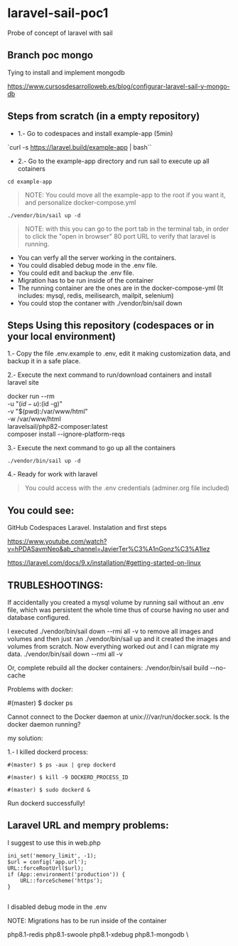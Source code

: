 # laravel-sail-poc1
Probe of concept of laravel with sail 

## Branch poc mongo 

Tying to install and implement mongodb 

https://www.cursosdesarrolloweb.es/blog/configurar-laravel-sail-y-mongo-db

## Steps from scratch (in a empty repository)

* 1.- Go to codespaces and install example-app (5min)

`curl -s https://laravel.build/example-app | bash``

* 2.- Go to the example-app directory and run sail to execute up all cotainers

`cd example-app`

> NOTE: You could move all the example-app to the root if you want it, and personalize docker-compose.yml

`./vendor/bin/sail up -d`

> NOTE: with this you can go to the port tab in the terminal tab, in order to click the "open in browser" 80 port URL to verify that laravel is running.
* You can verfy all the server working in the containers.
* You could disabled debug mode in the .env file.
* You could edit and backup the .env file.
* Migration has to be run inside of the container
* The running container are the ones are in the docker-compose-yml (It includes: mysql, redis, meilisearch, mailpit, selenium)
* You could stop the contaner with ./vendor/bin/sail down


## Steps Using this repository (codespaces or in your local environment)

1.- Copy the file .env.example to .env, edit it making customization data, and backup it in a safe place.  

2.- Execute the next command to run/download containers and install laravel site

docker run --rm \
    -u "$(id -u):$(id -g)" \
    -v "$(pwd):/var/www/html" \
    -w /var/www/html \
    laravelsail/php82-composer:latest \
    composer install --ignore-platform-reqs


3.- Execute the next command to go up all the containers

`./vendor/bin/sail up -d`

4.- Ready for work with laravel

> You could access with the .env credentials (adminer.org file included)

## You could see:

GitHub Codespaces Laravel. Instalation and first steps

https://www.youtube.com/watch?v=hPDASavmNeo&ab_channel=JavierTer%C3%A1nGonz%C3%A1lez

https://laravel.com/docs/9.x/installation/#getting-started-on-linux

## TRUBLESHOOTINGS:

If accidentally you created a mysql volume by running sail without an .env file, which was persistent the whole time thus of course having no user and database configured.

I executed ./vendor/bin/sail down --rmi all -v to remove all images and volumes and then just ran ./vendor/bin/sail up and it created the images and volumes from scratch. 
Now everything worked out and I can migrate my data.
./vendor/bin/sail down --rmi all -v

Or, complete rebuild all the docker containers:
./vendor/bin/sail build --no-cache

Problems with docker:

#(master) $ docker ps

Cannot connect to the Docker daemon at unix:///var/run/docker.sock. Is the docker daemon running?

my solution:

1.- I killed dockerd process:

`#(master) $ ps -aux | grep dockerd`

`#(master) $ kill -9 DOCKERD_PROCESS_ID`

`#(master) $ sudo dockerd &`

Run dockerd successfully!

## Laravel URL and mempry problems:

I suggest to use this in web.php 


```
ini_set('memory_limit', -1);
$url = config('app.url');
URL::forceRootUrl($url);
if (App::environment('production')) {  
    URL::forceScheme('https');  
}
 ```

##

I disabled debug mode in the .env

NOTE: Migrations has to be run inside of the container
        
        
php8.1-redis php8.1-swoole php8.1-xdebug php8.1-mongodb \